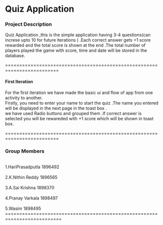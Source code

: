 <h1> Quiz Application </h1>

<h3>Project Description</h3>
<p>Quiz Application ,this is the simple application having 3-4 questions(can increse upto 10 for future iterations ) .Each correct answer gets +1 score rewarded and the total score is shown at the end .The total number of players played the game with score, time and date will be stored in the database.</p>
=========================================================================

<h4>First Iteration </h4>
<p>For the first iteration we have made the basic ui and flow of app from one activity to another.<br>Firstly, you need to enter your name to start the quiz .The name you entered will be displayed in the next page in the toast box .<br> we have used Radio buttons and grouped them .If correct answer is selected you will be rewareded with +1 score which will be shown in toast box.</br>

=========================================================================

<h3>Group Members </h3>
<br>1.HariPrasadputla  1896492</br>
<br>2.K.Nithin Reddy   1896565</br>
<br>3.A.Sai Krishna    1898370</br>
<br>4.Pranay Varkala   1898497</br>
<br>5.Wasim            1898495</br>
==========================================================================
